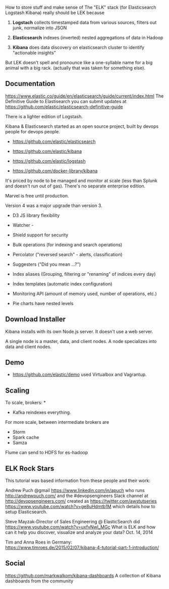 
How to store stuff and make sense of 
The "ELK" stack (for Elasticsearch Logstash Kibana) really should be LEK because 

1. <strong>Logstach</strong> collects timestamped data from various sources, filters out junk, normalize into JSON

2. <strong>Elasticsearch</strong> indexes (inverted) nested aggregations of data in Hadoop

3. <strong>Kibana</strong> does data discovery on elasticsearch cluster to identify "actionable insights"

But LEK doesn't spell and pronounce like a one-syllable name for a big animal with a big rack.
(actually that was taken for something else).

## <a name="Docs"> Documentation</a>
https://www.elastic.co/guide/en/elasticsearch/guide/current/index.html
The Definitive Guide to Elastisearch you can submit updates at
https://github.com/elastic/elasticsearch-definitive-guide

There is a lighter edition of Logstash.

Kibana & Elasticsearch started as an open source project, built by devops people for devops people.

  * https://github.com/elastic/elasticsearch
  * https://github.com/elastic/kibana
  * https://github.com/elastic/logstash
 
 * https://github.com/docker-library/kibana

It's priced by node to be managed and monitor at scale (less than Splunk and doesn't run out of gas).
There's no separate enterprise edition.

Marvel is free until production.

Version 4 was a major upgrade than version 3.

* D3 JS library flexibility
* Watcher - 
* Shield support for security


* Bulk operations (for indexing and search operations)
* Percolator ("reversed search" - alerts, classification)
* Suggesters ("Did you mean ...?")
* Index aliases (Grouping, filtering or "renaming" of indices every day)
* Index templates (automatic index configuration)
* Monitoring API (amount of memory used, number of operations, etc.)

* Pie charts have nested levels


## <a name="DownloadInstaller"> Download Installer</a>
Kibana installs with its own Node.js server. It doesn't use a web server.

A single node is a master, data, and client nodes.
A node specializes into data and client nodes.

## <a name="Demo"> Demo</a>
  * https://github.com/elastic/demo
 used Virtualbox and Vagrantup.


## <a name="Scaling"> Scaling</a>
To scale, brokers:
* 
* Kafka reindexes everything.

For more scale, between intermediate brokers are
* Storm
* Spark cache
* Samza

Flume can send to HDFS for es-hadoop


## <a name="RockStars"> ELK Rock Stars</a>
This tutorial was based information from these people and their work:

Andrew Puch @gmail 
https://www.linkedin.com/in/apuch
who runs http://andrewpuch.com/
and the #devopsengineers Slack channel at http://devopsengineers.com/
created as https://twitter.com/awstutseries
https://www.youtube.com/watch?v=ge8uHdmtb1M
which details how to setup Elasticsearch.


Steve Mayzak-Director of Sales Engineering @ ElasticSearch
did https://www.youtube.com/watch?v=uxfvNwl_MGc
What is ELK and how can it help you discover, visualize and analyze your data?
Oct. 14, 2014

Tim and Anna Roes in Germany:
https://www.timroes.de/2015/02/07/kibana-4-tutorial-part-1-introduction/


## <a name="Social"> Social</a>
https://github.com/markwalkom/kibana-dashboards
A collection of Kibana dashboards from the community


